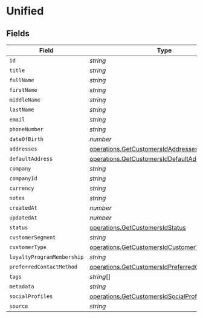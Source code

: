 # Unified


## Fields

| Field                                                                                                              | Type                                                                                                               | Required                                                                                                           | Description                                                                                                        |
| ------------------------------------------------------------------------------------------------------------------ | ------------------------------------------------------------------------------------------------------------------ | ------------------------------------------------------------------------------------------------------------------ | ------------------------------------------------------------------------------------------------------------------ |
| `id`                                                                                                               | *string*                                                                                                           | :heavy_minus_sign:                                                                                                 | N/A                                                                                                                |
| `title`                                                                                                            | *string*                                                                                                           | :heavy_minus_sign:                                                                                                 | N/A                                                                                                                |
| `fullName`                                                                                                         | *string*                                                                                                           | :heavy_minus_sign:                                                                                                 | N/A                                                                                                                |
| `firstName`                                                                                                        | *string*                                                                                                           | :heavy_minus_sign:                                                                                                 | N/A                                                                                                                |
| `middleName`                                                                                                       | *string*                                                                                                           | :heavy_minus_sign:                                                                                                 | N/A                                                                                                                |
| `lastName`                                                                                                         | *string*                                                                                                           | :heavy_minus_sign:                                                                                                 | N/A                                                                                                                |
| `email`                                                                                                            | *string*                                                                                                           | :heavy_minus_sign:                                                                                                 | N/A                                                                                                                |
| `phoneNumber`                                                                                                      | *string*                                                                                                           | :heavy_minus_sign:                                                                                                 | N/A                                                                                                                |
| `dateOfBirth`                                                                                                      | *number*                                                                                                           | :heavy_minus_sign:                                                                                                 | N/A                                                                                                                |
| `addresses`                                                                                                        | [operations.GetCustomersIdAddresses](../../models/operations/getcustomersidaddresses.md)[]                         | :heavy_minus_sign:                                                                                                 | N/A                                                                                                                |
| `defaultAddress`                                                                                                   | [operations.GetCustomersIdDefaultAddress](../../models/operations/getcustomersiddefaultaddress.md)                 | :heavy_minus_sign:                                                                                                 | N/A                                                                                                                |
| `company`                                                                                                          | *string*                                                                                                           | :heavy_minus_sign:                                                                                                 | N/A                                                                                                                |
| `companyId`                                                                                                        | *string*                                                                                                           | :heavy_minus_sign:                                                                                                 | N/A                                                                                                                |
| `currency`                                                                                                         | *string*                                                                                                           | :heavy_minus_sign:                                                                                                 | N/A                                                                                                                |
| `notes`                                                                                                            | *string*                                                                                                           | :heavy_minus_sign:                                                                                                 | N/A                                                                                                                |
| `createdAt`                                                                                                        | *number*                                                                                                           | :heavy_minus_sign:                                                                                                 | N/A                                                                                                                |
| `updatedAt`                                                                                                        | *number*                                                                                                           | :heavy_minus_sign:                                                                                                 | N/A                                                                                                                |
| `status`                                                                                                           | [operations.GetCustomersIdStatus](../../models/operations/getcustomersidstatus.md)                                 | :heavy_minus_sign:                                                                                                 | N/A                                                                                                                |
| `customerSegment`                                                                                                  | *string*                                                                                                           | :heavy_minus_sign:                                                                                                 | N/A                                                                                                                |
| `customerType`                                                                                                     | [operations.GetCustomersIdCustomerType](../../models/operations/getcustomersidcustomertype.md)                     | :heavy_minus_sign:                                                                                                 | N/A                                                                                                                |
| `loyaltyProgramMembership`                                                                                         | *string*                                                                                                           | :heavy_minus_sign:                                                                                                 | N/A                                                                                                                |
| `preferredContactMethod`                                                                                           | [operations.GetCustomersIdPreferredContactMethod](../../models/operations/getcustomersidpreferredcontactmethod.md) | :heavy_minus_sign:                                                                                                 | N/A                                                                                                                |
| `tags`                                                                                                             | *string*[]                                                                                                         | :heavy_minus_sign:                                                                                                 | N/A                                                                                                                |
| `metadata`                                                                                                         | *string*                                                                                                           | :heavy_minus_sign:                                                                                                 | N/A                                                                                                                |
| `socialProfiles`                                                                                                   | [operations.GetCustomersIdSocialProfiles](../../models/operations/getcustomersidsocialprofiles.md)[]               | :heavy_minus_sign:                                                                                                 | N/A                                                                                                                |
| `source`                                                                                                           | *string*                                                                                                           | :heavy_minus_sign:                                                                                                 | N/A                                                                                                                |
